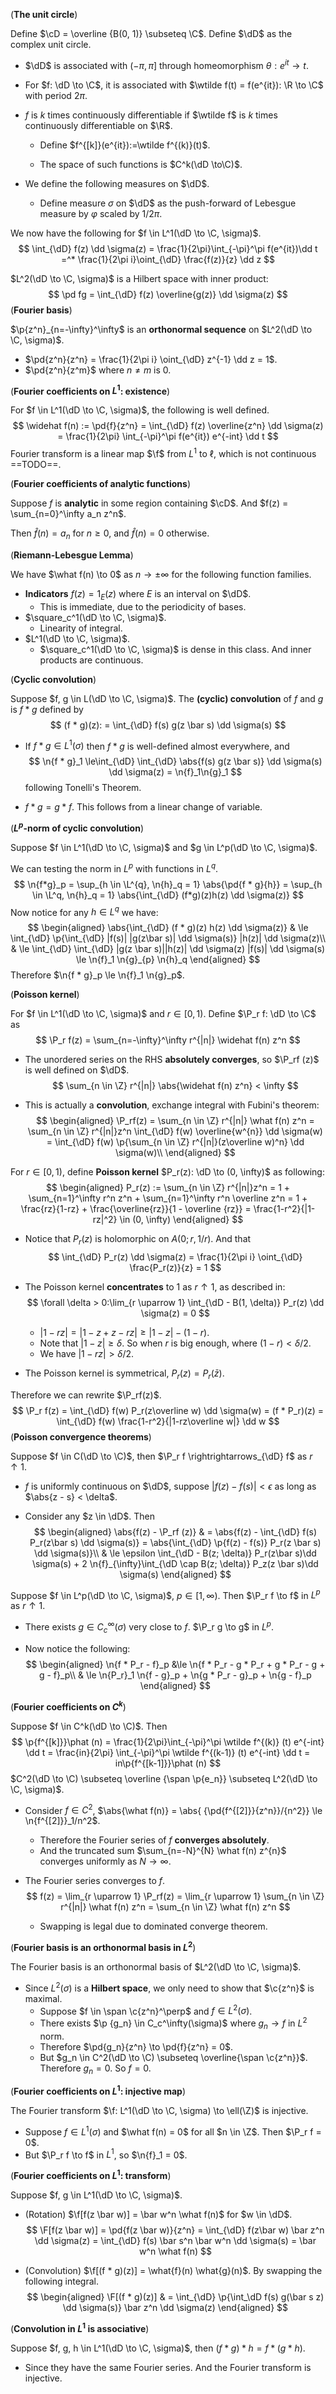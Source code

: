 

(**The unit circle**)

Define $\cD = \overline {B(0, 1)} \subseteq \C$. Define $\dD$ as the complex unit circle.

- $\dD$ is associated with $(-\pi, \pi]$ through homeomorphism $\theta: e^{it} \to t$.
- For $f: \dD \to \C$, it is associated with $\wtilde f(t) = f(e^{it}): \R \to \C$ with period $2\pi$.
- $f$ is $k$ times continuously differentiable if $\wtilde f$ is $k$ times continuously differentiable on $\R$.
  - Define $f^{[k]}(e^{it}):=\wtilde f^{(k)}(t)$.

  - The space of such functions is $C^k(\dD \to\C)$.
- We define the following measures on $\dD$.

  - Define measure $\sigma$ on $\dD$ as the push-forward of Lebesgue measure by $\varphi$ scaled by $1/2\pi$.


We now have the following for $f \in L^1(\dD \to \C, \sigma)$.
$$
\int_{\dD} f(z) \dd \sigma(z) = \frac{1}{2\pi}\int_{-\pi}^\pi f(e^{it})\dd t =^* \frac{1}{2\pi i}\oint_{\dD} \frac{f(z)}{z} \dd z
$$

$L^2(\dD \to \C, \sigma)$ is a Hilbert space with inner product:
$$
\pd fg = \int_{\dD} f(z) \overline{g(z)} \dd \sigma(z)
$$
(**Fourier basis**)

$\p{z^n}_{n=-\infty}^\infty$ is an **orthonormal sequence** on $L^2(\dD \to \C, \sigma)$.

- $\pd{z^n}{z^n} = \frac{1}{2\pi i} \oint_{\dD} z^{-1} \dd z = 1$.
- $\pd{z^n}{z^m}$ where $n \neq m$ is $0$.

(**Fourier coefficients on $L^1$: existence**)

For $f \in L^1(\dD \to \C, \sigma)$, the following is well defined.
$$
\widehat f(n) := \pd{f}{z^n} = \int_{\dD} f(z) \overline{z^n} \dd \sigma(z) = \frac{1}{2\pi} \int_{-\pi}^\pi f(e^{it}) e^{-int} \dd t
$$
Fourier transform is a linear map $\f$ from $L^1$ to $\ell$, which is not continuous ==TODO==.

(**Fourier coefficients of analytic functions**)

Suppose $f$ is **analytic** in some region containing $\cD$. And $f(z) = \sum_{n=0}^\infty a_n z^n$.

Then $\widehat f(n) = a_n$ for $n \ge 0$, and $\widehat f(n) = 0$ otherwise.

(**Riemann-Lebesgue Lemma**)

We have $\what f(n) \to 0$ as $n \to \pm \infty$ for the following function families.

- **Indicators** $f(z) = 1_E(z)$ where $E$ is an interval on $\dD$.
  - This is immediate, due to the periodicity of bases.
- $\square_c^1(\dD \to \C, \sigma)$.
  - Linearity of integral.
- $L^1(\dD \to \C, \sigma)$.
  - $\square_c^1(\dD \to \C, \sigma)$ is dense in this class. And inner products are continuous.

(**Cyclic convolution**)

Suppose $f, g \in L(\dD \to \C, \sigma)$. The **(cyclic) convolution** of $f$ and $g$ is $f * g$ defined by
$$
(f * g)(z): = \int_{\dD} f(s) g(z \bar s) \dd \sigma(s)
$$
- If $f * g \in L^1(\sigma)$ then $f * g$ is well-defined almost everywhere, and
  $$
  \n{f * g}_1 \le\int_{\dD} \int_{\dD} \abs{f(s) g(z \bar s)} \dd \sigma(s) \dd \sigma(z) = \n{f}_1\n{g}_1
  $$
  following Tonelli's Theorem.

- $f * g = g * f$. This follows from a linear change of variable.

(**$L^p$-norm of cyclic convolution**)

Suppose $f \in L^1(\dD \to \C, \sigma)$ and $g \in L^p(\dD \to \C, \sigma)$.

We can testing the norm in $L^p$ with functions in $L^q$.
$$
\n{f*g}_p = \sup_{h \in \L^{q}, \n{h}_q = 1} \abs{\pd{f * g}{h}} = \sup_{h \in \L^q, \n{h}_q = 1} \abs{\int_{\dD} (f*g)(z)h(z) \dd \sigma(z)}
$$
Now notice for any $h \in L^q$ we have:
$$
\begin{aligned}
\abs{\int_{\dD} (f * g)(z) h(z) \dd \sigma(z)} & \le \int_{\dD} \p{\int_{\dD} |f(s)| |g(z\bar s)| \dd \sigma(s)} |h(z)| \dd \sigma(z)\\
& \le \int_{\dD} \int_{\dD} |g(z \bar s)||h(z)| \dd \sigma(z) |f(s)| \dd \sigma(s) \le \n{f}_1 \n{g}_{p} \n{h}_q
\end{aligned}
$$
Therefore $\n{f * g}_p \le \n{f}_1 \n{g}_p$.

(**Poisson kernel**)

For $f \in L^1(\dD \to \C, \sigma)$ and $r \in [0, 1)$. Define $\P_r f: \dD \to \C$ as
$$
\P_r f(z) = \sum_{n=-\infty}^\infty r^{|n|} \widehat f(n) z^n
$$

- The unordered series on the RHS **absolutely converges**, so $\P_rf (z)$ is well defined on $\dD$.
  $$
  \sum_{n \in \Z} r^{|n|} \abs{\widehat f(n) z^n} < \infty
  $$

- This is actually a **convolution**, exchange integral with Fubini's theorem:
  $$
  \begin{aligned}
  \P_rf(z) = \sum_{n \in \Z} r^{|n|} \what f(n) z^n = \sum_{n \in \Z} r^{|n|}z^n \int_{\dD} f(w) \overline{w^{n}} \dd \sigma(w) = \int_{\dD} f(w) \p{\sum_{n \in \Z} r^{|n|}(z\overline w)^n} \dd \sigma(w)\\
  \end{aligned}
  $$


For $r \in [0, 1)$, define **Poisson kernel** $P_r(z): \dD \to (0, \infty)$ as following:
$$
\begin{aligned}
P_r(z) := \sum_{n \in \Z} r^{|n|}z^n = 1 + \sum_{n=1}^\infty r^n z^n + \sum_{n=1}^\infty r^n \overline z^n
= 1 + \frac{rz}{1-rz} + \frac{\overline{rz}}{1 - \overline {rz}} = \frac{1-r^2}{|1-rz|^2} \in (0, \infty)
\end{aligned}
$$

- Notice that $P_r(z)$ is holomorphic on $A(0; r, 1/r)$. And that
  $$
  \int_{\dD} P_r(z) \dd \sigma(z) = \frac{1}{2\pi i} \oint_{\dD} \frac{P_r(z)}{z} = 1
  $$

- The Poisson kernel **concentrates** to $1$ as $r \uparrow 1$, as described in:
  $$
  \forall \delta > 0:\lim_{r \uparrow 1} \int_{\dD - B(1, \delta)} P_r(z) \dd \sigma(z) = 0
  $$

  - $|1 - rz| = |1 - z + z - rz| \ge |1-z| - (1 - r)$.
  - Note that $|1-z| \ge \delta$. So when $r$ is big enough, where $(1 - r) < \delta / 2$.
  - We have $|1-rz| > \delta / 2$.
  
- The Poisson kernel is symmetrical, $P_r(z) = P_r(\bar z)$.

Therefore we can rewrite $\P_rf(z)$.
$$
\P_r f(z) = \int_{\dD} f(w) P_r(z\overline w) \dd \sigma(w) = (f * P_r)(z) = \int_{\dD} f(w) \frac{1-r^2}{|1-rz\overline w|} \dd w
$$
(**Poisson convergence theorems**)

Suppose $f \in C(\dD \to \C)$, then $\P_r f \rightrightarrows_{\dD} f$ as $r \uparrow 1$.

- $f$ is uniformly continuous on $\dD$, suppose $|f(z) - f(s)| < \epsilon$ as long as $\abs{z - s} < \delta$.

- Consider any $z \in \dD$. Then
  $$
  \begin{aligned}
  \abs{f(z) - \P_rf (z)} & = \abs{f(z) - \int_{\dD} f(s) P_r(z\bar s) \dd \sigma(s)}
  = \abs{\int_{\dD} \p{f(z) - f(s)} P_r(z \bar s) \dd \sigma(s)}\\
  & \le \epsilon \int_{\dD - B(z; \delta)} P_r(z\bar s)\dd \sigma(s) + 2 \n{f}_{\infty}\int_{\dD \cap B(z; \delta)} P_z(z \bar s)\dd \sigma(s)
  \end{aligned}
  $$

Suppose $f \in L^p(\dD \to \C, \sigma)$, $p \in [1, \infty)$. Then $\P_r f \to f$ in $L^p$ as $r \uparrow 1$.

- There exists $g \in C_c^\infty(\sigma)$ very close to $f$. $\P_r g \to g$ in $L^p$.

- Now notice the following:
  $$
  \begin{aligned}
  \n{f * P_r - f}_p &\le \n{f * P_r - g * P_r + g * P_r - g + g - f}_p\\
  & \le \n{P_r}_1 \n{f - g}_p + \n{g * P_r - g}_p + \n{g - f}_p
  \end{aligned}
  $$

(**Fourier coefficients on $C^k$**)

Suppose $f \in C^k(\dD \to \C)$. Then
$$
\p{f^{[k]}}\phat (n) = \frac{1}{2\pi}\int_{-\pi}^\pi \wtilde f^{(k)} (t) e^{-int} \dd t = \frac{in}{2\pi} \int_{-\pi}^\pi \wtilde f^{(k-1)} (t) e^{-int} \dd t = in\p{f^{[k-1]}}\phat (n)
$$
$C^2(\dD \to \C) \subseteq \overline {\span \p{e_n}} \subseteq L^2(\dD \to \C, \sigma)$.

- Consider $f \in C^2$, $\abs{\what f(n)} = \abs{ {\pd{f^{[2]}}{z^n}}/{n^2}} \le \n{f^{[2]}}_1/n^2$.

  - Therefore the Fourier series of $f$ **converges absolutely**.
  - And the truncated sum $\sum_{n=-N}^{N} \what f(n) z^{n}$ converges uniformly as $N \to \infty$.

- The Fourier series converges to $f$.
  $$
  f(z) = \lim_{r \uparrow 1} \P_rf(z) = \lim_{r \uparrow 1} \sum_{n \in \Z} r^{|n|} \what f(n) z^n = \sum_{n \in \Z} \what f(n) z^n
  $$

  - Swapping is legal due to dominated converge theorem.

(**Fourier basis is an orthonormal basis in $L^2$**)

The Fourier basis is an orthonormal basis of $L^2(\dD \to \C, \sigma)$.

- Since $L^2(\sigma)$ is a **Hilbert space**, we only need to show that $\c{z^n}$ is maximal.
  - Suppose $f \in \span \c{z^n}^\perp$ and $f \in L^2(\sigma)$.
  - There exists $\p {g_n} \in C_c^\infty(\sigma)$ where $g_n \to f$ in $L^2$ norm.
  - Therefore $\pd{g_n}{z^n} \to \pd{f}{z^n} = 0$.
  - But $g_n \in C^2(\dD \to \C) \subseteq \overline{\span \c{z^n}}$. Therefore $g_n = 0$. So $f = 0$.

(**Fourier coefficients on $L^1$: injective map**)

The Fourier transform $\f: L^1(\dD \to \C, \sigma) \to \ell(\Z)$ is injective.

- Suppose $f \in L^1(\sigma)$ and $\what f(n) = 0$ for all $n \in \Z$. Then $\P_r f = 0$.
- But $\P_r f \to f$ in $L^1$, so $\n{f}_1 = 0$.

(**Fourier coefficients on $L^1$: transform**)

Suppose $f, g \in L^1(\dD \to \C, \sigma)$.

- (Rotation) $\f[f(z \bar w)] = \bar w^n \what f(n)$ for $w \in \dD$.
  $$
  \F[f(z \bar w)] = \pd{f(z \bar w)}{z^n} = \int_{\dD} f(z\bar w) \bar z^n \dd \sigma(z) = \int_{\dD} f(s) \bar s^n \bar w^n \dd \sigma(s) = \bar w^n \what f(n)
  $$

- (Convolution) $\f[(f * g)(z)] = \what{f}(n) \what{g}(n)$. By swapping the following integral.
  $$
  \begin{aligned}
  \F[(f * g)(z)] & = \int_{\dD} \p{\int_\dD f(s) g(\bar s z) \dd \sigma(s)} \bar z^n \dd \sigma(z)
  \end{aligned}
  $$

(**Convolution in $L^1$ is associative**)

Suppose $f, g, h \in L^1(\dD \to \C, \sigma)$, then $(f * g) * h = f * (g * h)$.

- Since they have the same Fourier series. And the Fourier transform is injective.
